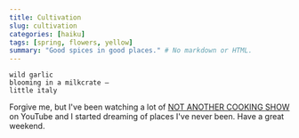 ```yaml
---
title: Cultivation
slug: cultivation
categories: [haiku]
tags: [spring, flowers, yellow]
summary: "Good spices in good places." # No markdown or HTML.
---
```


```
wild garlic
blooming in a milkcrate —
little italy
```

Forgive me, but I've been watching a lot of [NOT ANOTHER COOKING SHOW][1] on YouTube and I started dreaming of places I've never been.
Have a great weekend.

[1]: https://youtu.be/I0DkkLsvF4o
